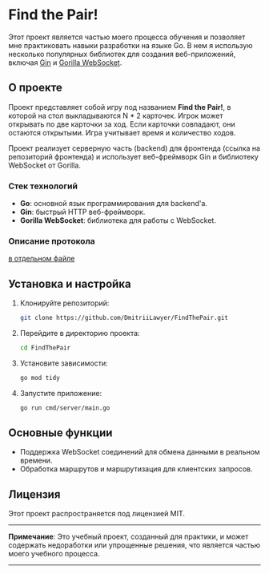 # Find the Pair!

Этот проект является частью моего процесса обучения и позволяет мне практиковать навыки разработки на языке Go.
В нем я использую несколько популярных библиотек для создания веб-приложений, 
включая [Gin](https://github.com/gin-gonic/gin) и [Gorilla WebSocket](https://github.com/gorilla/websocket).

## О проекте

Проект представляет собой игру под названием **Find the Pair!**, в которой на стол выкладываются N * 2 карточек.
Игрок может открывать по две карточки за ход. Если карточки совпадают, они остаются открытыми. 
Игра учитывает время и количество ходов.

Проект реализует серверную часть (backend) для фронтенда (ссылка на репозиторий фронтенда) и 
использует веб-фреймворк Gin и библиотеку WebSocket от Gorilla.

### Стек технологий

- **Go**: основной язык программирования для backend'а.
- **Gin**: быстрый HTTP веб-фреймворк.
- **Gorilla WebSocket**: библиотека для работы с WebSocket.

### Описание протокола
 [в отдельном файле](PROTOCOL_RU.md)

## Установка и настройка

1. Клонируйте репозиторий:
    ```bash
    git clone https://github.com/DmitriiLawyer/FindThePair.git
    ```

2. Перейдите в директорию проекта:
    ```bash
    cd FindThePair
    ```

3. Установите зависимости:
    ```bash
    go mod tidy
    ```

4. Запустите приложение:
    ```bash
    go run cmd/server/main.go
    ```

## Основные функции

- Поддержка WebSocket соединений для обмена данными в реальном времени.
- Обработка маршрутов и маршрутизация для клиентских запросов.

## Лицензия

Этот проект распространяется под лицензией MIT.

---

**Примечание**: Это учебный проект, созданный для практики, и может содержать недоработки или упрощенные решения, 
что является частью моего учебного процесса.

---